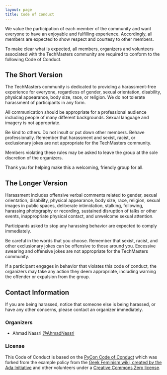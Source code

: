 ```yaml
---
layout: page
title: Code of Conduct
---
```


We value the participation of each member of the community and want everyone to have an enjoyable and fulfilling experience. Accordingly, all members are expected to show respect and courtesy to other members.

To make clear what is expected, all members, organizers and volunteers associated with the TechMasters community are required to conform to the following Code of Conduct.

## The Short Version

The TechMasters community is dedicated to providing a harassment-free experience for everyone, regardless of gender, sexual orientation, disability, physical appearance, body size, race, or religion. We do not tolerate harassment of participants in any form.

All communication should be appropriate for a professional audience including people of many different backgrounds. Sexual language and imagery is not appropriate.

Be kind to others. Do not insult or put down other members. Behave professionally. Remember that harassment and sexist, racist, or exclusionary jokes are not appropriate for the TechMasters community.

Members violating these rules may be asked to leave the group at the sole discretion of the organizers.

Thank you for helping make this a welcoming, friendly group for all.

## The Longer Version

Harassment includes offensive verbal comments related to gender, sexual orientation, disability, physical appearance, body size, race, religion, sexual images in public spaces, deliberate intimidation, stalking, following, harassing photography or recording, sustained disruption of talks or other events, inappropriate physical contact, and unwelcome sexual attention.

Participants asked to stop any harassing behavior are expected to comply immediately.

Be careful in the words that you choose. Remember that sexist, racist, and other exclusionary jokes can be offensive to those around you. Excessive swearing and offensive jokes are not appropriate for the TechMasters community.

If a participant engages in behavior that violates this code of conduct, the organizers may take any action they deem appropriate, including warning the offender or expulsion from the group.

## Contact Information

If you are being harassed, notice that someone else is being harassed, or have any other concerns, please contact an organizer immediately.

### Organizers

- Ahmad Nassri [@AhmadNassri](https://techmasters.slack.com/messages/@ahmadnassri/)

### License

This Code of Conduct is based on the [PyCon Code of Conduct](https://us.pycon.org/2013/about/code-of-conduct/) which was forked from the example policy from the [Geek Feminism wiki, created by the Ada Initiative](http://geekfeminism.wikia.com/wiki/Conference_anti-harassment/Policy) and other volunteers under a [Creative Commons Zero license](http://creativecommons.org/licenses/by/3.0/).
